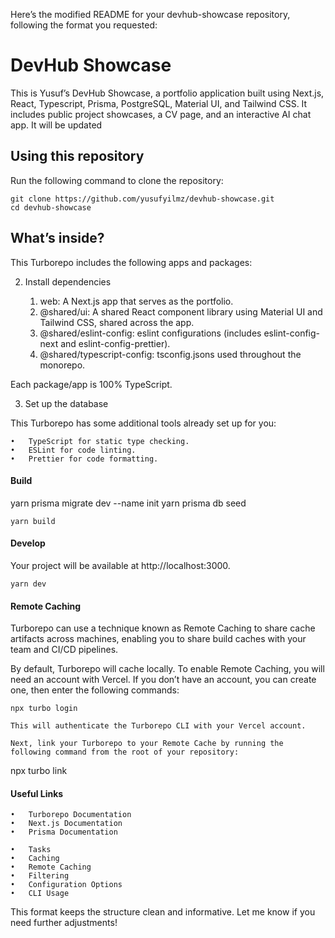 Here’s the modified README for your devhub-showcase repository, following the format you requested:

# DevHub Showcase

This is Yusuf’s DevHub Showcase, a portfolio application built using Next.js, React, Typescript, Prisma, PostgreSQL, Material UI, and Tailwind CSS. It includes public project showcases, a CV page, and an interactive AI chat app.
It will be updated

## Using this repository

Run the following command to clone the repository:

```
git clone https://github.com/yusufyilmz/devhub-showcase.git
cd devhub-showcase
```

## What’s inside?

This Turborepo includes the following apps and packages:

2. Install dependencies

	1. web: A Next.js app that serves as the portfolio.
	2. @shared/ui: A shared React component library using Material UI and Tailwind CSS, shared across the app.
	3. @shared/eslint-config: eslint configurations (includes eslint-config-next and eslint-config-prettier).
	4. @shared/typescript-config: tsconfig.jsons used throughout the monorepo.

Each package/app is 100% TypeScript.

3. Set up the database

This Turborepo has some additional tools already set up for you:

	•	TypeScript for static type checking.
	•	ESLint for code linting.
	•	Prettier for code formatting.

#### Build

yarn prisma migrate dev --name init
yarn prisma db seed

```
yarn build
```

#### Develop

Your project will be available at http://localhost:3000.

```
yarn dev
```

#### Remote Caching

Turborepo can use a technique known as Remote Caching to share cache artifacts across machines, enabling you to share build caches with your team and CI/CD pipelines.

By default, Turborepo will cache locally. To enable Remote Caching, you will need an account with Vercel. If you don’t have an account, you can create one, then enter the following commands:

```
npx turbo login

This will authenticate the Turborepo CLI with your Vercel account.

Next, link your Turborepo to your Remote Cache by running the following command from the root of your repository:

```
npx turbo link

#### Useful Links

	•	Turborepo Documentation
	•	Next.js Documentation
	•	Prisma Documentation

	•	Tasks
	•	Caching
	•	Remote Caching
	•	Filtering
	•	Configuration Options
	•	CLI Usage

This format keeps the structure clean and informative. Let me know if you need further adjustments!
